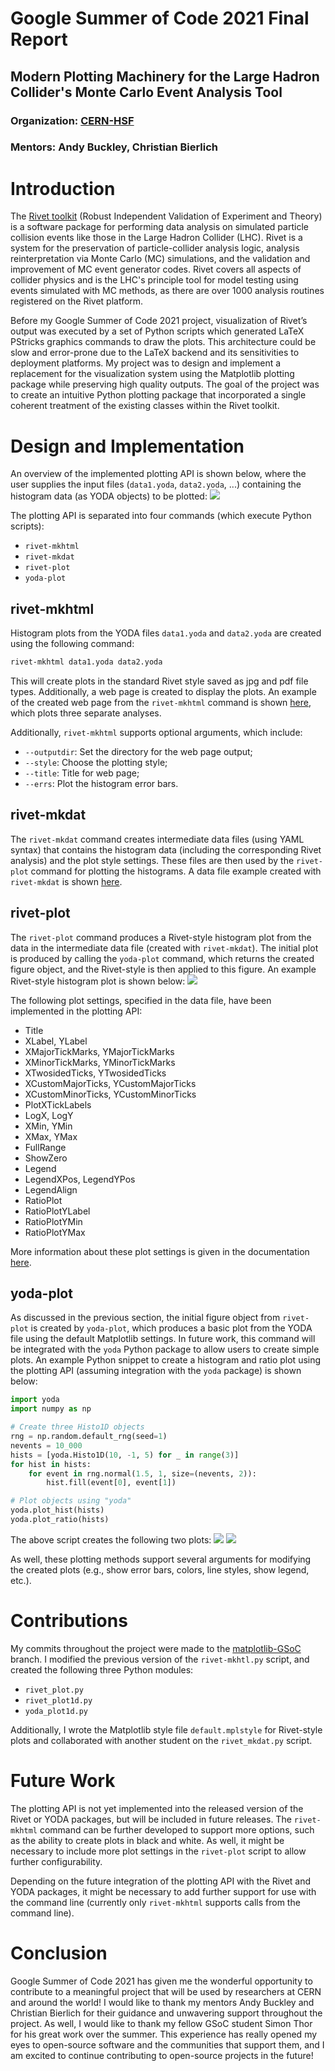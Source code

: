 # Google Summer of Code 2021 Final Report
## Modern Plotting Machinery for the Large Hadron Collider's Monte Carlo Event Analysis Tool

### Organization: [CERN-HSF](https://hepsoftwarefoundation.org/activities/gsoc.html)
### Mentors: Andy Buckley, Christian Bierlich

# Introduction
The [Rivet toolkit](https://rivet.hepforge.org) (Robust Independent Validation of Experiment and Theory) is a software package for performing data analysis on simulated particle collision events like those in the Large Hadron Collider (LHC). Rivet is a system for the preservation of particle-collider analysis logic, analysis reinterpretation via Monte Carlo (MC) simulations, and the validation and improvement of MC event generator codes. Rivet covers all aspects of collider physics and is the LHC's principle tool for model testing using events simulated with MC methods, as there are over 1000 analysis routines registered on the Rivet platform.

Before my Google Summer of Code 2021 project, visualization of Rivet’s output was executed by a set of Python scripts which generated LaTeX PStricks graphics commands to draw the plots. This architecture could be slow and error-prone due to the LaTeX backend and its sensitivities to deployment platforms. My project was to design and implement a replacement for the visualization system using the Matplotlib plotting package while preserving high quality outputs. The goal of the project was to create an intuitive Python plotting package that incorporated a single coherent treatment of the existing classes within the Rivet toolkit.


# Design and Implementation
An overview of the implemented plotting API is shown below, where the user supplies the input files (`data1.yoda`, `data2.yoda`, ...) containing the histogram data (as YODA objects) to be plotted:
<img src="framework.png">

The plotting API is separated into four commands (which execute Python scripts):
- `rivet-mkhtml`
- `rivet-mkdat`
- `rivet-plot`
- `yoda-plot`

## rivet-mkhtml

Histogram plots from the YODA files `data1.yoda` and `data2.yoda` are created using the following command: 
```bash
rivet-mkhtml data1.yoda data2.yoda
```
This will create plots in the standard Rivet style saved as jpg and pdf file types. Additionally, a web page is created to display the plots. An example of the created web page from the `rivet-mkhtml` command is shown [here](https://matthewfilipovich.com/GSoC-2021-CERN/rivet-plots/), which plots three separate analyses.

Additionally, `rivet-mkhtml` supports optional arguments, which include:
- `--outputdir`: Set the directory for the web page output;
- `--style`: Choose the plotting style;
- `--title`: Title for web page;
- `--errs`: Plot the histogram error bars.

## rivet-mkdat
The `rivet-mkdat` command creates intermediate data files (using YAML syntax) that contains the histogram data (including the corresponding Rivet analysis) and the plot style settings. These files are then used by the `rivet-plot` command for plotting the histograms. A data file example created with `rivet-mkdat` is shown [here](https://matthewfilipovich.com/GSoC-2021-CERN/example_data.txt).

## rivet-plot
The `rivet-plot` command produces a Rivet-style histogram plot from the data in the intermediate data file (created with `rivet-mkdat`). The initial plot is produced by calling the `yoda-plot` command, which returns the created figure object, and the Rivet-style is then applied to this figure. An example Rivet-style histogram plot is shown below:
<img src="rivet_hist.png">


The following plot settings, specified in the data file, have been implemented in the plotting API:
- Title
- XLabel, YLabel
- XMajorTickMarks, YMajorTickMarks
- XMinorTickMarks, YMinorTickMarks
- XTwosidedTicks, YTwosidedTicks
- XCustomMajorTicks, YCustomMajorTicks
- XCustomMinorTicks, YCustomMinorTicks
- PlotXTickLabels
- LogX, LogY
- XMin, YMin
- XMax, YMax
- FullRange
- ShowZero
- Legend
- LegendXPos, LegendYPos
- LegendAlign
- RatioPlot
- RatioPlotYLabel
- RatioPlotYMin
- RatioPlotYMax

More information about these plot settings is given in the documentation [here](https://gitlab.com/hepcedar/rivet/-/blob/release-3-1-x/doc/tutorials/makeplots.md).

## yoda-plot
As discussed in the previous section, the initial figure object from `rivet-plot` is created by `yoda-plot`, which produces a basic plot from the YODA file using the default Matplotlib settings. In future work, this command will be integrated with the `yoda` Python package to allow users to create simple plots. An example Python snippet to create a histogram and ratio plot using the plotting API (assuming integration with the `yoda` package) is shown below:
```python
import yoda
import numpy as np

# Create three Histo1D objects
rng = np.random.default_rng(seed=1)
nevents = 10_000
hists = [yoda.Histo1D(10, -1, 5) for _ in range(3)]
for hist in hists:
    for event in rng.normal(1.5, 1, size=(nevents, 2)):
        hist.fill(event[0], event[1])

# Plot objects using "yoda"
yoda.plot_hist(hists)
yoda.plot_ratio(hists)
``` 
The above script creates the following two plots:
<img src="yoda1D_hist.png">
<img src="yoda1D_ratio.png">

As well, these plotting methods support several arguments for modifying the created plots (e.g., show error bars, colors, line styles, show legend, etc.). 

# Contributions

My commits throughout the project were made to the [matplotlib-GSoC](https://gitlab.com/hepcedar/rivet/-/commits/matplotlib-GSoC/mpl-plotting) branch. I modified the previous version of the `rivet-mkhtl.py` script, and created the following three Python modules:
- `rivet_plot.py`
- `rivet_plot1d.py`
- `yoda_plot1d.py`

Additionally, I wrote the Matplotlib style file `default.mplstyle` for Rivet-style plots and collaborated with another student on the `rivet_mkdat.py` script.

# Future Work
The plotting API is not yet implemented into the released version of the Rivet or YODA packages, but will be included in future releases. The `rivet-mkhtml` command can be further developed to support more options, such as the ability to create plots in black and white. As well, it might be necessary to include more plot settings in the `rivet-plot` script to allow further configurability.

Depending on the future integration of the plotting API with the Rivet and YODA packages, it might be necessary to add further support for use with the command line (currently only `rivet-mkhtml` supports calls from the command line).


# Conclusion

Google Summer of Code 2021 has given me the wonderful opportunity to contribute to a meaningful project that will be used by researchers at CERN and around the world! I would like to thank my mentors Andy Buckley and Christian Bierlich for their guidance and unwavering support throughout the project. As well, I would like to thank my fellow GSoC student Simon Thor for his great work over the summer. This experience has really opened my eyes to open-source software and the communities that support them, and I am excited to continue contributing to open-source projects in the future!